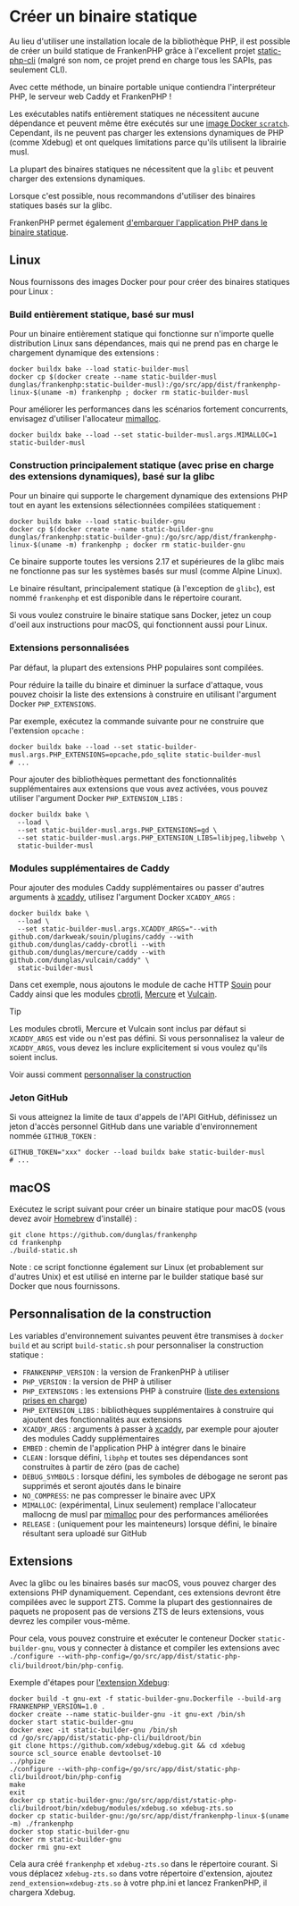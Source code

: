 # Créer un binaire statique

Au lieu d'utiliser une installation locale de la bibliothèque PHP, il est possible de créer un build statique de FrankenPHP grâce à l'excellent projet [static-php-cli](https://github.com/crazywhalecc/static-php-cli) (malgré son nom, ce projet prend en charge tous les SAPIs, pas seulement CLI).

Avec cette méthode, un binaire portable unique contiendra l'interpréteur PHP, le serveur web Caddy et FrankenPHP !

Les exécutables natifs entièrement statiques ne nécessitent aucune dépendance et peuvent même être exécutés sur une [image Docker `scratch`](https://docs.docker.com/build/building/base-images/#create-a-minimal-base-image-using-scratch).
Cependant, ils ne peuvent pas charger les extensions dynamiques de PHP (comme Xdebug) et ont quelques limitations parce qu'ils utilisent la librairie musl.

La plupart des binaires statiques ne nécessitent que la `glibc` et peuvent charger des extensions dynamiques.

Lorsque c'est possible, nous recommandons d'utiliser des binaires statiques basés sur la glibc.

FrankenPHP permet également [d'embarquer l'application PHP dans le binaire statique](embed.md).

## Linux

Nous fournissons des images Docker pour pour créer des binaires statiques pour Linux :

### Build entièrement statique, basé sur musl

Pour un binaire entièrement statique qui fonctionne sur n'importe quelle distribution Linux sans dépendances, 
mais qui ne prend pas en charge le chargement dynamique des extensions :

```console
docker buildx bake --load static-builder-musl
docker cp $(docker create --name static-builder-musl dunglas/frankenphp:static-builder-musl):/go/src/app/dist/frankenphp-linux-$(uname -m) frankenphp ; docker rm static-builder-musl
```

Pour améliorer les performances dans les scénarios fortement concurrents, envisagez d'utiliser l'allocateur [mimalloc](https://github.com/microsoft/mimalloc).

```console
docker buildx bake --load --set static-builder-musl.args.MIMALLOC=1 static-builder-musl
```

### Construction principalement statique (avec prise en charge des extensions dynamiques), basé sur la glibc

Pour un binaire qui supporte le chargement dynamique des extensions PHP tout en ayant les extensions sélectionnées compilées statiquement :

```console
docker buildx bake --load static-builder-gnu
docker cp $(docker create --name static-builder-gnu dunglas/frankenphp:static-builder-gnu):/go/src/app/dist/frankenphp-linux-$(uname -m) frankenphp ; docker rm static-builder-gnu
```

Ce binaire supporte toutes les versions 2.17 et supérieures de la glibc mais ne fonctionne pas sur les systèmes basés sur musl (comme Alpine Linux).

Le binaire résultant, principalement statique (à l'exception de `glibc`), est nommé `frankenphp` et est disponible dans le répertoire courant.

Si vous voulez construire le binaire statique sans Docker, jetez un coup d'oeil aux instructions pour macOS, qui fonctionnent aussi pour Linux.

### Extensions personnalisées

Par défaut, la plupart des extensions PHP populaires sont compilées.

Pour réduire la taille du binaire et diminuer la surface d'attaque, vous pouvez choisir la liste des extensions à construire en utilisant l'argument Docker `PHP_EXTENSIONS`.

Par exemple, exécutez la commande suivante pour ne construire que l'extension `opcache` :

```console
docker buildx bake --load --set static-builder-musl.args.PHP_EXTENSIONS=opcache,pdo_sqlite static-builder-musl
# ...
```

Pour ajouter des bibliothèques permettant des fonctionnalités supplémentaires aux extensions que vous avez activées, vous pouvez utiliser l'argument Docker `PHP_EXTENSION_LIBS` :

```console
docker buildx bake \
  --load \
  --set static-builder-musl.args.PHP_EXTENSIONS=gd \
  --set static-builder-musl.args.PHP_EXTENSION_LIBS=libjpeg,libwebp \
  static-builder-musl
```

### Modules supplémentaires de Caddy

Pour ajouter des modules Caddy supplémentaires ou passer d'autres arguments à [xcaddy](https://github.com/caddyserver/xcaddy), utilisez l'argument Docker `XCADDY_ARGS` :

```console
docker buildx bake \
  --load \
  --set static-builder-musl.args.XCADDY_ARGS="--with github.com/darkweak/souin/plugins/caddy --with github.com/dunglas/caddy-cbrotli --with github.com/dunglas/mercure/caddy --with github.com/dunglas/vulcain/caddy" \
  static-builder-musl
```

Dans cet exemple, nous ajoutons le module de cache HTTP [Souin](https://souin.io) pour Caddy ainsi que les modules [cbrotli](https://github.com/dunglas/caddy-cbrotli), [Mercure](https://mercure.rocks) et [Vulcain](https://vulcain.rocks).

> [!TIP]
>
> Les modules cbrotli, Mercure et Vulcain sont inclus par défaut si `XCADDY_ARGS` est vide ou n'est pas défini.
> Si vous personnalisez la valeur de `XCADDY_ARGS`, vous devez les inclure explicitement si vous voulez qu'ils soient inclus.

Voir aussi comment [personnaliser la construction](#personnalisation-de-la-construction)

### Jeton GitHub

Si vous atteignez la limite de taux d'appels de l'API GitHub, définissez un jeton d'accès personnel GitHub dans une variable d'environnement nommée `GITHUB_TOKEN` :

```console
GITHUB_TOKEN="xxx" docker --load buildx bake static-builder-musl
# ...
```

## macOS

Exécutez le script suivant pour créer un binaire statique pour macOS (vous devez avoir [Homebrew](https://brew.sh/) d'installé) :

```console
git clone https://github.com/dunglas/frankenphp
cd frankenphp
./build-static.sh
```

Note : ce script fonctionne également sur Linux (et probablement sur d'autres Unix) et est utilisé en interne par le builder statique basé sur Docker que nous fournissons.

## Personnalisation de la construction

Les variables d'environnement suivantes peuvent être transmises à `docker build` et au script `build-static.sh` pour personnaliser la construction statique :

* `FRANKENPHP_VERSION` : la version de FrankenPHP à utiliser
* `PHP_VERSION` : la version de PHP à utiliser
* `PHP_EXTENSIONS` : les extensions PHP à construire ([liste des extensions prises en charge](https://static-php.dev/en/guide/extensions.html))
* `PHP_EXTENSION_LIBS` : bibliothèques supplémentaires à construire qui ajoutent des fonctionnalités aux extensions
* `XCADDY_ARGS` : arguments à passer à [xcaddy](https://github.com/caddyserver/xcaddy), par exemple pour ajouter des modules Caddy supplémentaires
* `EMBED` : chemin de l'application PHP à intégrer dans le binaire
* `CLEAN` : lorsque défini, `libphp` et toutes ses dépendances sont construites à partir de zéro (pas de cache)
* `DEBUG_SYMBOLS` : lorsque défini, les symboles de débogage ne seront pas supprimés et seront ajoutés dans le binaire
* `NO_COMPRESS`: ne pas compresser le binaire avec UPX
* `MIMALLOC`: (expérimental, Linux seulement) remplace l'allocateur mallocng de musl par [mimalloc](https://github.com/microsoft/mimalloc) pour des performances améliorées
* `RELEASE` : (uniquement pour les mainteneurs) lorsque défini, le binaire résultant sera uploadé sur GitHub

## Extensions

Avec la glibc ou les binaires basés sur macOS, vous pouvez charger des extensions PHP dynamiquement. Cependant, ces extensions devront être compilées avec le support ZTS.
Comme la plupart des gestionnaires de paquets ne proposent pas de versions ZTS de leurs extensions, vous devrez les compiler vous-même.

Pour cela, vous pouvez construire et exécuter le conteneur Docker `static-builder-gnu`, vous y connecter à distance et compiler les extensions avec `./configure --with-php-config=/go/src/app/dist/static-php-cli/buildroot/bin/php-config`.

Exemple d'étapes pour [l'extension Xdebug](https://xdebug.org):

```console
docker build -t gnu-ext -f static-builder-gnu.Dockerfile --build-arg FRANKENPHP_VERSION=1.0 .
docker create --name static-builder-gnu -it gnu-ext /bin/sh
docker start static-builder-gnu
docker exec -it static-builder-gnu /bin/sh
cd /go/src/app/dist/static-php-cli/buildroot/bin
git clone https://github.com/xdebug/xdebug.git && cd xdebug
source scl_source enable devtoolset-10
../phpize
./configure --with-php-config=/go/src/app/dist/static-php-cli/buildroot/bin/php-config
make
exit
docker cp static-builder-gnu:/go/src/app/dist/static-php-cli/buildroot/bin/xdebug/modules/xdebug.so xdebug-zts.so
docker cp static-builder-gnu:/go/src/app/dist/frankenphp-linux-$(uname -m) ./frankenphp
docker stop static-builder-gnu
docker rm static-builder-gnu
docker rmi gnu-ext
```

Cela aura créé `frankenphp` et `xdebug-zts.so` dans le répertoire courant.
Si vous déplacez `xdebug-zts.so` dans votre répertoire d'extension, ajoutez `zend_extension=xdebug-zts.so` à votre php.ini
et lancez FrankenPHP, il chargera Xdebug.
